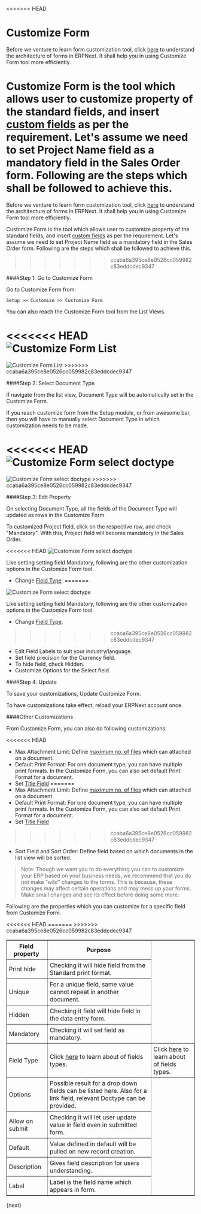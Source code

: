 <<<<<<< HEAD
# Customize Form

<!--markdown-->
Before we venture to learn form customization tool, click [here](https://frappe.io/docs/user/en/tutorial/doctypes.html) to understand the architecture of forms in ERPNext. It shall help you in using Customize Form tool more efficiently.

Customize Form is the tool which allows user to customize property of the standard fields, and insert [custom fields](/docs/user/manual/en/customize-erpnext/custom-field.html) as per the requirement. Let's assume we need to set Project Name field as a mandatory field in the Sales Order form. Following are the steps which shall be followed to achieve this.
=======
<!--markdown-->
Before we venture to learn form customization tool, click [here](https://frappe.github.io/frappe/user/en/tutorial/doctypes.html) to understand the architecture of forms in ERPNext. It shall help you in using Customize Form tool more efficiently.

Customize Form is the tool which allows user to customize property of the standard fields, and insert [custom fields]({{docs_base_url}}/user/manual/en/customize-erpnext/custom-field.html) as per the requirement. Let's assume we need to set Project Name field as a mandatory field in the Sales Order form. Following are the steps which shall be followed to achieve this.
>>>>>>> ccaba6a395ce8e0526cc059982c83eddcdec9347

####Step 1: Go to Customize Form

Go to Customize Form from:

`Setup >> Customize >> Customize Form`

You can also reach the Customize Form tool from the List Views.

<<<<<<< HEAD
<img alt="Customize Form List" class="screenshot" src="/docs/assets/img/customize/customize-form-from-list-view.gif">
=======
<img alt="Customize Form List" class="screenshot" src="{{docs_base_url}}/assets/img/customize/customize-form-from-list-view.gif">
>>>>>>> ccaba6a395ce8e0526cc059982c83eddcdec9347

####Step 2: Select Document Type

If navigate from the list view, Document Type will be automatically set in the Customize Form.

If you reach customize form from the Setup module, or from awesome bar, then you will have to manually select Document Type in which customization needs to be made.

<<<<<<< HEAD
<img alt="Customize Form select doctype" class="screenshot" src="/docs/assets/img/customize/customize-form-select-doctype.png">
=======
<img alt="Customize Form select doctype" class="screenshot" src="{{docs_base_url}}/assets/img/customize/customize-form-select-doctype.png">
>>>>>>> ccaba6a395ce8e0526cc059982c83eddcdec9347

####Step 3: Edit Property

On selecting Document Type, all the fields of the Document Type will updated as rows in the Customize Form.

To customized Project field, click on the respective row, and check "Mandatory". With this, Project field will become mandatory in the Sales Order.

<<<<<<< HEAD
<img alt="Customize Form select doctype" class="screenshot" src="/docs/assets/img/customize/customize-form-edit-property.gif">

Like setting setting field Mandatory, following are the other customization options in the Customize Form tool.

* Change [Field Type](/docs/user/manual/en/customize-erpnext/articles/field-types.html).
=======
<img alt="Customize Form select doctype" class="screenshot" src="{{docs_base_url}}/assets/img/customize/customize-form-edit-property.gif">

Like setting setting field Mandatory, following are the other customization options in the Customize Form tool.

* Change [Field Type]({{docs_base_url}}/user/manual/en/customize-erpnext/articles/field-types.html).
>>>>>>> ccaba6a395ce8e0526cc059982c83eddcdec9347
* Edit Field Labels to suit your industry/language.
* Set field precision for the Currency field.
* To hide field, check Hidden.
* Customize Options for the Select field.

####Step 4: Update

To save your customizations, Update Customize Form.

To have customizations take effect, reload your ERPNext account once.

####Other Customizations

From Customize Form, you can also do following customizations:

<<<<<<< HEAD
* Max Attachment Limit: Define [maximum no. of files](/docs/user/manual/en/customize-erpnext/articles/increase-max-attachments.html) which can attached on a document.
* Default Print Format: For one document type, you can have multiple print formats. In the Customize Form, you can also set default Print Format for a document.
* Set [Title Field](/docs/user/manual/en/customize-erpnext/document-title.html)
=======
* Max Attachment Limit: Define [maximum no. of files]({{docs_base_url}}/user/manual/en/customize-erpnext/articles/increase-max-attachments.html) which can attached on a document.
* Default Print Format: For one document type, you can have multiple print formats. In the Customize Form, you can also set default Print Format for a document.
* Set [Title Field]({{docs_base_url}}/user/manual/en/customize-erpnext/document-title.html)
>>>>>>> ccaba6a395ce8e0526cc059982c83eddcdec9347
* Sort Field and Sort Order: Define field based on which documents in the list view will be sorted.

>Note: Though we want you to do everything you can to customize your ERP based on your business needs, we recommend that you do not make “wild” changes to the forms. This is because, these changes may affect certain operations and may mess up your forms. Make small changes and see its effect before doing some more.

Following are the properties which you can customize for a specific field from Customize Form.

<style>
    td {
    padding:5px 10px 5px 5px;
    };
    img {
    align:center;
    };
table, th, td {
    border: 1px solid black;
    border-collapse: collapse;
}
</style>
<table border="1" width="700px">
  <tbody>
    <tr>
      <td style="text-align: center;"><b>Field property</b></td>
      <td style="text-align: center;"><b>Purpose</b></td>
    </tr>
    <tr>
      <td>Print hide</td>
      <td>Checking it will hide field from the Standard print format.</td>
    </tr>
    <tr>
      <td>Unique</td>
      <td>For a unique field, same value cannot repeat in another document.</td>
    </tr>
    <tr>
      <td>Hidden</td>
      <td>Checking it field will hide field in the data entry form.</td>
    </tr>
    <tr>
      <td>Mandatory</td>
      <td>Checking it will set field as mandatory.</td>
    </tr>
    <tr>
      <td>Field Type</td>
<<<<<<< HEAD
      <td>Click <a href="/docs/user/manual/en/customize-erpnext/articles/field-types.html">here</a> to learn about of fields types.</td>
=======
      <td>Click <a href="{{docs_base_url}}/user/manual/en/customize-erpnext/articles/field-types.html">here</a> to learn about of fields types.</td>
>>>>>>> ccaba6a395ce8e0526cc059982c83eddcdec9347
    </tr>
    <tr>
      <td>Options</td>
      <td>Possible result for a drop down fields can be listed here. Also for a link field, relevant Doctype can be provided.</td>
    </tr>
    <tr>
      <td>Allow on submit</td>
      <td>Checking it will let user update value in field even in submitted form.</td>
    </tr>
    <tr>
      <td>Default</td>
      <td>Value defined in default will be pulled on new record creation.</td>
    </tr>
    <tr>
      <td>Description</td>
      <td>Gives field description for users understanding.</td>
    </tr>
    <tr>
      <td>Label</td>
      <td>Label is the field name which appears in form.</td>
    </tr>
  </tbody>
</table>

{next}
